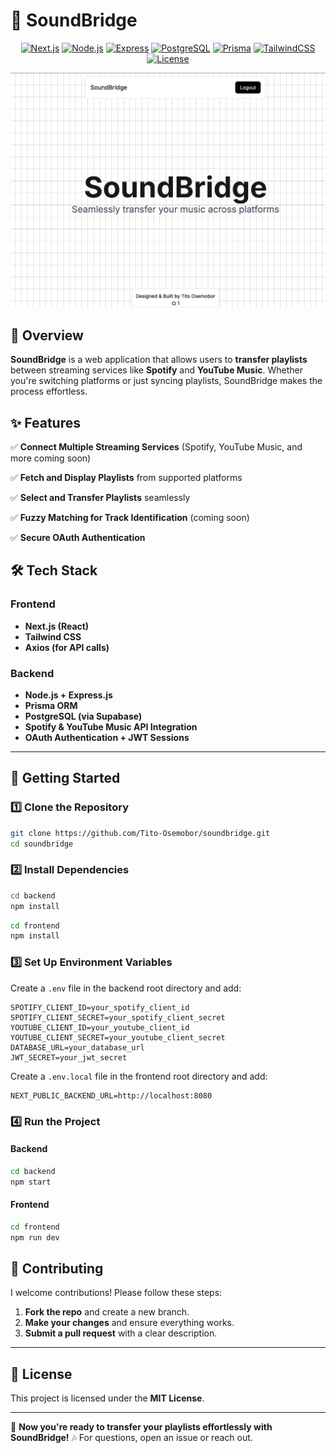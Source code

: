 # 🎵 SoundBridge

<div align="center">

[![Next.js](https://img.shields.io/badge/Next.js-13.0+-000?style=for-the-badge&logo=next.js&logoColor=white)](https://nextjs.org/)
[![Node.js](https://img.shields.io/badge/Node.js-18.0+-339933?style=for-the-badge&logo=node.js&logoColor=white)](https://nodejs.org/)
[![Express](https://img.shields.io/badge/Express.js-4.17+-black?style=for-the-badge&logo=express&logoColor=white)](https://expressjs.com/)
[![PostgreSQL](https://img.shields.io/badge/PostgreSQL-14+-336791?style=for-the-badge&logo=postgresql&logoColor=white)](https://www.postgresql.org/)
[![Prisma](https://img.shields.io/badge/Prisma-5.0+-2D3748?style=for-the-badge&logo=prisma&logoColor=white)](https://www.prisma.io/)
[![TailwindCSS](https://img.shields.io/badge/TailwindCSS-3.0+-38bdf8?style=for-the-badge&logo=tailwind-css&logoColor=white)](https://tailwindcss.com/)
[![License](https://img.shields.io/badge/license-MIT-f472b6?style=for-the-badge&labelColor=0b0a0b)](LICENSE)

</div>
<img src="./assets/homepage.png" alt="SoundBridge Homepage"/>

## 📌 Overview

**SoundBridge** is a web application that allows users to **transfer playlists** between streaming services like **Spotify** and **YouTube Music**. Whether you're switching platforms or just syncing playlists, SoundBridge makes the
process effortless.

## ✨ Features

✅ **Connect Multiple Streaming Services** (Spotify, YouTube Music, and more coming soon)

✅ **Fetch and Display Playlists** from supported platforms

✅ **Select and Transfer Playlists** seamlessly

✅ **Fuzzy Matching for Track Identification** (coming soon)

✅ **Secure OAuth Authentication**

## 🛠️ Tech Stack

### **Frontend**

- **Next.js (React)**
- **Tailwind CSS**
- **Axios (for API calls)**

### **Backend**

- **Node.js + Express.js**
- **Prisma ORM**
- **PostgreSQL (via Supabase)**
- **Spotify & YouTube Music API Integration**
- **OAuth Authentication + JWT Sessions**

---

## 🚀 **Getting Started**

### 1️⃣ **Clone the Repository**

```bash
git clone https://github.com/Tito-Osemobor/soundbridge.git
cd soundbridge
```

### 2️⃣ **Install Dependencies**

```bash
cd backend
npm install
```

```bash
cd frontend
npm install
```

### 3️⃣ **Set Up Environment Variables**

Create a `.env` file in the backend root directory and add:

```env
SPOTIFY_CLIENT_ID=your_spotify_client_id
SPOTIFY_CLIENT_SECRET=your_spotify_client_secret
YOUTUBE_CLIENT_ID=your_youtube_client_id
YOUTUBE_CLIENT_SECRET=your_youtube_client_secret
DATABASE_URL=your_database_url
JWT_SECRET=your_jwt_secret
```

Create a `.env.local` file in the frontend root directory and add:

```env
NEXT_PUBLIC_BACKEND_URL=http://localhost:8080
```

### 4️⃣ **Run the Project**

#### **Backend**

```bash
cd backend
npm start
```

#### **Frontend**

```bash
cd frontend
npm run dev
```

## 🤝 **Contributing**

I welcome contributions! Please follow these steps:

1. **Fork the repo** and create a new branch.
2. **Make your changes** and ensure everything works.
3. **Submit a pull request** with a clear description.

---

## 📜 **License**

This project is licensed under the **MIT License**.

---

🚀 **Now you're ready to transfer your playlists effortlessly with SoundBridge!** 🎶
For questions, open an issue or reach out.
